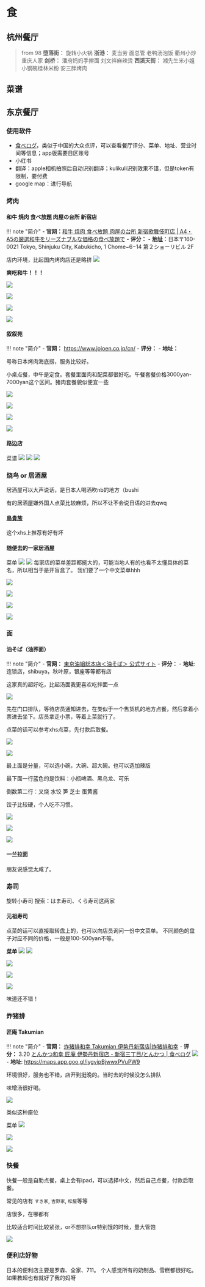 # 食

## 杭州餐厅

> from 98
>**堕落街：**
>旋转小火锅
>**浙港：**
>麦当劳 面总管 老鸭汤泡饭 衢州小炒 重庆人家
>**剑桥：**
>潘府妈妈手擀面 刘文祥麻辣烫
>**西溪天街：**
>湘先生米小姐 小钢碗桂林米粉 安三胖烤肉

## 菜谱


## 东京餐厅
### 使用软件
- [食べログ](https://tabelog.com/)，类似于中国的大众点评，可以查看餐厅评分、菜单、地址、营业时间等信息；app版需要日区账号
- 小红书
- 翻译：apple相机拍照后自动识别翻译；kulikuli识别效果不错，但是token有限制，要付费
- google map：进行导航

### 烤肉

#### 和牛 焼肉 食べ放題 肉屋の台所 新宿店

!!! note "简介"
    - **官网：**[和牛 焼肉 食べ放題 肉屋の台所 新宿歌舞伎町店 | A4・A5の厳選和牛をリーズナブルな価格の食べ放題で](https://nikuyanodaidokoro-shinjyuku.com/)
    - **评分：**
    - [**地址**](https://maps.app.goo.gl/mcFh7bUSasXyvNKU9)：日本〒160-0021 Tokyo, Shinjuku City, Kabukicho, 1 Chome−6−14 第２ショーリビル 2F


店内环境，比起国内烤肉店还是略挤
![](https://philfan-pic.oss-cn-beijing.aliyuncs.com/img/20240825142659.png)

**爽吃和牛！！！**

![](https://philfan-pic.oss-cn-beijing.aliyuncs.com/img/a5a26cc305b5be4cf445f30e9dfbbd8.jpg)

![](https://philfan-pic.oss-cn-beijing.aliyuncs.com/img/9d41cea3d93bcbe1050c23a19fa76bc.jpg)

![](https://philfan-pic.oss-cn-beijing.aliyuncs.com/img/3c7f724f668d4480c89075ba1ee57ae.jpg)

![](https://philfan-pic.oss-cn-beijing.aliyuncs.com/img/313079cadb1362a6f907583b35e4dc7.jpg)

#### 叙叙苑

!!! note "简介"
    - **官网：** https://www.jojoen.co.jp/cn/
    - **评分：**
    - **地址：**




号称日本烤肉海底捞，服务比较好。

小桌点餐，中午是定食。套餐里面肉和配菜都很好吃。午餐套餐价格3000yan-7000yan这个区间。猪肉套餐貌似便宜一些

![](https://philfan-pic.oss-cn-beijing.aliyuncs.com/img/2c0c404963c52cb90c94ffe7557930f.jpg)

![](https://philfan-pic.oss-cn-beijing.aliyuncs.com/img/45cbdf532de99e86810820711b508df.jpg)

![](https://philfan-pic.oss-cn-beijing.aliyuncs.com/img/8943eae2282f29cbd3b46547a485294.jpg)

![](https://philfan-pic.oss-cn-beijing.aliyuncs.com/img/c2b21b4581cdc6944ef32d21db50e19.jpg)

#### 路边店
菜谱
![](https://philfan-pic.oss-cn-beijing.aliyuncs.com/img/20240825141308.png)
![](https://philfan-pic.oss-cn-beijing.aliyuncs.com/img/0ef49196d8f8c09071b6e43136ea037.jpg)
![](https://philfan-pic.oss-cn-beijing.aliyuncs.com/img/23303d9a85d9f050b87f93b038a2214.jpg)





### 烧鸟 or 居酒屋
居酒屋可以大声说话，是日本人喝酒吹nb的地方（bushi

有的居酒屋嫌外国人点菜比较麻烦，所以不让不会说日语的进去qwq
#### [鳥貴族](https://www.torikizoku.co.jp/)
这个xhs上推荐有好有坏



#### 随便去的一家居酒屋

菜单
![](https://philfan-pic.oss-cn-beijing.aliyuncs.com/img/20240825134745.png)
![](https://philfan-pic.oss-cn-beijing.aliyuncs.com/img/20240825134909.png)
每家店的菜单差距都挺大的，可能当地人有的也看不太懂具体的菜名，所以相当于是开盲盒了。
我们要了一个中文菜单hhh

![](https://philfan-pic.oss-cn-beijing.aliyuncs.com/img/950de4153ac4006cd7e9746ac2c3583.jpg)

![](https://philfan-pic.oss-cn-beijing.aliyuncs.com/img/941ccb3ca82848345731aed60a51088.jpg)


![](https://philfan-pic.oss-cn-beijing.aliyuncs.com/img/dbfb86751b99bed8a7a67dd49339cd8.jpg)


![](https://philfan-pic.oss-cn-beijing.aliyuncs.com/img/e70be4b2fcf75be9b8179d4abd36fd0.jpg)
### 面

#### **油そば（油荞面）**

!!! note "简介"
    - **官网：** [東京油組総本店＜油そば＞ 公式サイト](https://www.tokyo-aburasoba.com/)
    - **评分：**
    - **地址**: 连锁店，shibuya，秋叶原，银座等等都有店

这家真的超好吃，比起汤面我更喜欢吃拌面一点

![](https://philfan-pic.oss-cn-beijing.aliyuncs.com/img/559a345c11a2db445fd99fba08ea9da.jpg)

先在门口排队，等待店员通知进去，在类似于一个售货机的地方点餐，然后拿着小票进去坐下。店员拿走小票，等着上菜就行了。

点菜的话可以参考xhs点菜，先付款后取餐。


![](https://philfan-pic.oss-cn-beijing.aliyuncs.com/img/1ea57ce8586b7df129d9c8a1f9e9404.jpg)

![](https://philfan-pic.oss-cn-beijing.aliyuncs.com/img/2153069fc4d3ddffb75f74caabe25d9.jpg)

最上面是分量，可以选小碗，大碗、超大碗。也可以选加辣版

最下面一行蓝色的是饮料：小瓶啤酒、黑乌龙、可乐

倒数第二行：叉烧 水饺 笋 芝士 蛋黄酱

饺子比较硬，个人吃不习惯。


![](https://philfan-pic.oss-cn-beijing.aliyuncs.com/img/c8d07a4f9d54dd081439a962883f792.jpg)

![](https://philfan-pic.oss-cn-beijing.aliyuncs.com/img/39cacaeb35054fbcce163782975558e.jpg)

![](https://philfan-pic.oss-cn-beijing.aliyuncs.com/img/ff6d0225221f5744a9dc362e0911a08.jpg)

#### 一兰拉面
朋友说感觉太咸了。

### 寿司
旋转小寿司 
搜索：はま寿司、くら寿司这两家


#### 元祖寿司

点菜的话可以直接取转盘上的，也可以向店员询问一份中文菜单。
不同颜色的盘子对应不同的价格，一般是100-500yan不等。

**菜单**
![](https://philfan-pic.oss-cn-beijing.aliyuncs.com/img/bb51ff3a55725e66b1e65fb92564bab.jpg)
![](https://philfan-pic.oss-cn-beijing.aliyuncs.com/img/f3966ce01b389e00660dc68f6ff02c4.jpg)


![](https://philfan-pic.oss-cn-beijing.aliyuncs.com/img/167836a9f577a0cd2e7207f71ac47a9.jpg)

![](https://philfan-pic.oss-cn-beijing.aliyuncs.com/img/a8ee426e0986c84d9845a93c27b1378.jpg)

![](https://philfan-pic.oss-cn-beijing.aliyuncs.com/img/e9c8ca6ca9a8610e3fd066bee04df1d.jpg)

味道还不错！


### 炸猪排
#### 匠庵 Takumian

!!! note "简介"
    - **官网：** [炸猪排和幸 Takumian 伊势丹新宿店|炸猪排和幸](https://wako-group.co.jp/shop/detai/shop_2031/)
    - **评分：** 3.20 [とんかつ和幸 匠庵 伊勢丹新宿店 - 新宿三丁目/とんかつ | 食べログ](https://tabelog.com/tokyo/A1304/A130401/13131322/)
    ![](https://philfan-pic.oss-cn-beijing.aliyuncs.com/img/20240825132858.png)
    - **地址**: https://maps.app.goo.gl/iygvipBjwwxPVuPW9







环境很好，服务也不错，店开到挺晚的。当时去的时候没怎么排队


味增汤很好喝。

![](https://philfan-pic.oss-cn-beijing.aliyuncs.com/img/20240825133031.png)

类似这种座位


菜单
![](https://philfan-pic.oss-cn-beijing.aliyuncs.com/img/a16812d5328cb1edba1a37deeed3add.jpg)

![](https://philfan-pic.oss-cn-beijing.aliyuncs.com/img/20240825133135.png)

![](https://philfan-pic.oss-cn-beijing.aliyuncs.com/img/f306c911cfa6e546bae4204a02b3d60.jpg)

### 快餐
快餐一般是自助点餐，桌上会有ipad，可以选择中文，然后自己点餐，付款后取餐。

常见的店有 `すき家`, `吉野家`, `松屋`等等

店很多，在哪都有

比较适合时间比较紧张，or不想排队or特别饿的时候，量大管饱

![](https://philfan-pic.oss-cn-beijing.aliyuncs.com/img/20240825140750.png)




### 便利店好物
日本的便利店主要是罗森、全家、711。
个人感觉所有的奶制品、雪糕都很好吃。如果教超也有就好了我的妈呀